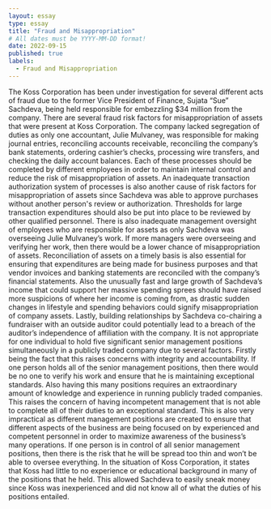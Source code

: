 ```yaml
---
layout: essay
type: essay
title: "Fraud and Misappropriation"
# All dates must be YYYY-MM-DD format!
date: 2022-09-15
published: true
labels:
  - Fraud and Misappropriation
---
```

The Koss Corporation has been under investigation for several different acts of fraud due to the former Vice President of Finance, Sujata “Sue” Sachdeva, being held responsible for embezzling $34 million from the company. There are several fraud risk factors for misappropriation of assets that were present at Koss Corporation. The company lacked segregation of duties as only one accountant, Julie Mulvaney, was responsible for making journal entries, reconciling accounts receivable, reconciling the company’s bank statements, ordering cashier’s checks, processing wire transfers, and checking the daily account balances. Each of these processes should be completed by different employees in order to maintain internal control and reduce the risk of misappropriation of assets. An inadequate transaction authorization system of processes is also another cause of risk factors for misappropriation of assets since Sachdeva was able to approve purchases without another person's review or authorization. Thresholds for large transaction expenditures should also be put into place to be reviewed by other qualified personnel. There is also inadequate management oversight of employees who are responsible for assets as only Sachdeva was overseeing Julie Mulvaney’s work. If more managers were overseeing and verifying her work, then there would be a lower chance of misappropriation of assets. Reconciliation of assets on a timely basis is also essential for ensuring that expenditures are being made for business purposes and that vendor invoices and banking statements are reconciled with the company’s financial statements. Also the unusually fast and large growth of Sachdeva’s income that could support her massive spending sprees should have raised more suspicions of where her income is coming from, as drastic sudden changes in lifestyle and spending behaviors could signify misappropriation of company assets. Lastly, building relationships by Sachdeva co-chairing a fundraiser with an outside auditor could potentially lead to a breach of the auditor’s independence of affiliation with the company. 
 It is not appropriate for one individual to hold five significant senior management positions simultaneously in a publicly traded company due to several factors. Firstly being the fact that this raises concerns with integrity and accountability. If one person holds all of the senior management positions, then there would be no one to verify his work and ensure that he is maintaining exceptional standards. Also having this many positions requires an extraordinary amount of knowledge and experience in running publicly traded companies. This raises the concern of having incompetent management that is not able to complete all of their duties to an exceptional standard. This is also very impractical as different management positions are created to ensure that different aspects of the business are being focused on by experienced and competent personnel in order to maximize awareness of the business’s many operations. If one person is in control of all senior management positions, then there is the risk that he will be spread too thin and won’t be able to oversee everything. In the situation of Koss Corporation, it states that Koss had little to no experience or educational background in many of the positions that he held. This allowed Sachdeva to easily sneak money since Koss was inexperienced and did not know all of what the duties of his positions entailed. 
